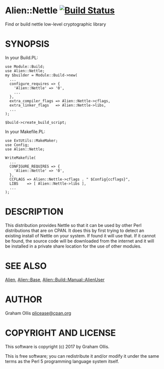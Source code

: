 # Alien::Nettle [![Build Status](https://secure.travis-ci.org/plicease/Alien-Nettle.png)](http://travis-ci.org/plicease/Alien-Nettle)

Find or build nettle low-level cryptographic library

# SYNOPSIS

In your Build.PL:

    use Module::Build;
    use Alien::Nettle;
    my $builder = Module::Build->new(
      ...
      configure_requires => {
        'Alien::Nettle' => '0',
        ...
      },
      extra_compiler_flags => Alien::Nettle->cflags,
      extra_linker_flags   => Alien::Nettle->libs,
      ...
    );
    
    $build->create_build_script;

In your Makefile.PL:

    use ExtUtils::MakeMaker;
    use Config;
    use Alien::Nettle;
    
    WriteMakefile(
      ...
      CONFIGURE_REQUIRES => {
        'Alien::Nettle' => '0',
      },
      CCFLAGS => Alien::Nettle->cflags . " $Config{ccflags}",
      LIBS    => [ Alien::Nettle->libs ],
      ...
    );

# DESCRIPTION

This distribution provides Nettle so that it can be used by other 
Perl distributions that are on CPAN.  It does this by first trying to 
detect an existing install of Nettle on your system.  If found it 
will use that.  If it cannot be found, the source code will be downloaded
from the internet and it will be installed in a private share location
for the use of other modules.

# SEE ALSO

[Alien](https://metacpan.org/pod/Alien), [Alien::Base](https://metacpan.org/pod/Alien::Base), [Alien::Build::Manual::AlienUser](https://metacpan.org/pod/Alien::Build::Manual::AlienUser)

# AUTHOR

Graham Ollis <plicease@cpan.org>

# COPYRIGHT AND LICENSE

This software is copyright (c) 2017 by Graham Ollis.

This is free software; you can redistribute it and/or modify it under
the same terms as the Perl 5 programming language system itself.
